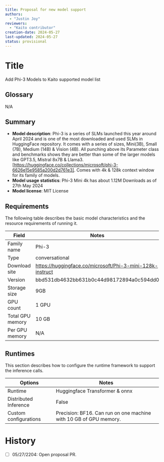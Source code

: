 ```yaml
---
title: Proposal for new model support
authors:
  - "Justin Joy"
reviewers:
  - "Kaito contributor"
creation-date: 2024-05-27
last-updated: 2024-05-27
status: provisional
---
```


# Title
Add Phi-3 Models to Kaito supported model list

## Glossary
N/A

## Summary
- **Model description**: Phi-3 is a series of SLMs launched this year around April 2024 and is one of the most downloaded and used SLMs in HuggingFace repository. It comes with a series of sizes, Mini(3B), Small (7B), Medium (14B) & Vision (4B). All punching above its Parameter class and benchmarks shows they are better than some of the larger models like GPT3.5, Mistral 8x7B & Llama3. [https://huggingface.co/collections/microsoft/phi-3-6626e15e9585a200d2d761e3]. Comes with 4k & 128k context window for its family of models.
- **Model usage statistics**: Phi-3 Mini 4k has about 1.12M Downloads as of 27th May 2024
- **Model license**: MIT License


## Requirements

The following table describes the basic model characteristics and the resource requirements of running it.

| Field | Notes|
|----|----|
| Family name| Phi-3|
| Type| conversational |
| Download site| https://huggingface.co/microsoft/Phi-3-mini-128k-instruct |
| Version| bbd531db4632bb631b0c44d98172894a0c594dd0 |
| Storage size| 9GB |
| GPU count| 1 GPU |
| Total GPU memory| 10 GB |
| Per GPU memory | N/A |


## Runtimes

This section describes how to configure the runtime framework to support the inference calls.

| Options | Notes|
|----|----|
| Runtime | Huggingface Transformer & onnx |
| Distributed Inference| False |
| Custom configurations| Precision: BF16. Can run on one machine with 10 GB of GPU memory.|

# History

- [ ] 05/27/2204: Open proposal PR.
